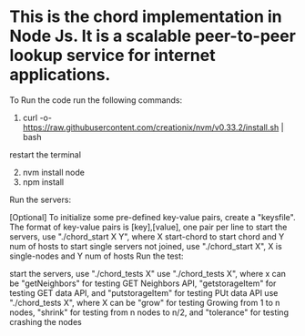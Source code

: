 # This is the chord implementation in Node Js. It is a scalable peer-to-peer lookup service for internet applications.

To Run the code run the following commands:

1) curl -o- https://raw.githubusercontent.com/creationix/nvm/v0.33.2/install.sh | bash

restart the terminal

2) nvm install node
3) npm install

Run the servers:

[Optional] To initialize some pre-defined key-value pairs, create a "keysfile". The format of key-value pairs is [key],[value], one pair per line
to start the servers, use "./chord_start X Y", where X start-chord to start chord and Y num of hosts
to start single servers not joined, use "./chord_start X", X is single-nodes and Y num of hosts
Run the test:

start the servers, use "./chord_tests X"
use "./chord_tests X", where x can be "getNeighbors" for testing GET Neighbors API, "getstorageItem" for testing GET data API, and "putstorageItem" for testing PUt data API
use "./chord_tests X", where X can be "grow" for testing Growing from 1 to n nodes, "shrink" for testing from n nodes to n/2, and "tolerance" for testing crashing the nodes

